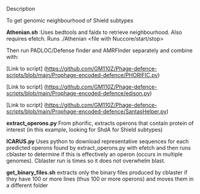 Description



To get genomic neighbourhood of Shield subtypes

**Athenian.sh** :Uses bedtools and faidx to retrieve neighbourhood. Also requires efetch. Runs ./Athenian <file with Nuccore/start/stop>


Then run PADLOC/Defense finder and AMRFInder separately and combine with: 

[Link to script] (https://github.com/GM110Z/Phage-defence-scripts/blob/main/Prophage-encoded-defence/PHORIFIC.py) 

[Link to script] (https://github.com/GM110Z/Phage-defence-scripts/blob/main/Prophage-encoded-defence/edison.py)

[Link to script] (https://github.com/GM110Z/Phage-defence-scripts/blob/main/Prophage-encoded-defence/SantasHelper.py)

**extract_operons.py** From phorific, extracts operons that contain protein of interest (in this example, looking for ShdA for Shield subtypes) 

**ICARUS.py** Uses python to download representative sequences for each predicted operons found by extract_operons.py with efetch and then runs cblaster to determine if this is effectively an operon (occurs in multiple genomes). Cblaster run is times so it does not overwhelm blast.

**get_binary_files.sh** extracts only the binary files produced by cblaster if they have 100 or more lines (thus 100 or more operons) and moves them in a different folder

